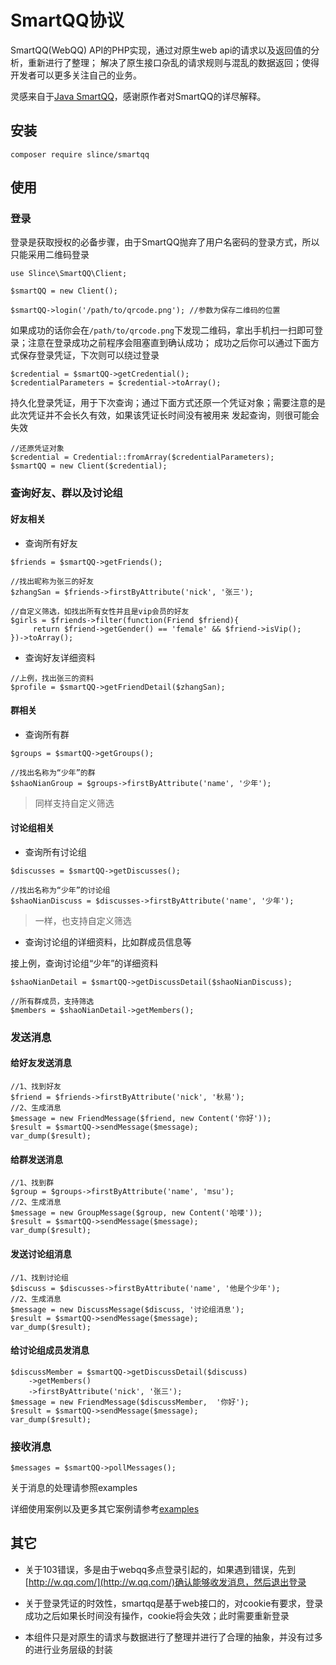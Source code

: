 # SmartQQ协议

SmartQQ(WebQQ) API的PHP实现，通过对原生web api的请求以及返回值的分析，重新进行了整理；
解决了原生接口杂乱的请求规则与混乱的数据返回；使得开发者可以更多关注自己的业务。

灵感来自于[Java SmartQQ](https://github.com/ScienJus/smartqq)，感谢原作者对SmartQQ的详尽解释。

## 安装

```
composer require slince/smartqq
```

## 使用

### 登录
登录是获取授权的必备步骤，由于SmartQQ抛弃了用户名密码的登录方式，所以只能采用二维码登录

```
use Slince\SmartQQ\Client;

$smartQQ = new Client();

$smartQQ->login('/path/to/qrcode.png'); //参数为保存二维码的位置
```
如果成功的话你会在`/path/to/qrcode.png`下发现二维码，拿出手机扫一扫即可登录；注意在登录成功之前程序会阻塞直到确认成功；
成功之后你可以通过下面方式保存登录凭证，下次则可以绕过登录

```
$credential = $smartQQ->getCredential();
$credentialParameters = $credential->toArray();
```
持久化登录凭证，用于下次查询；通过下面方式还原一个凭证对象；需要注意的是此次凭证并不会长久有效，如果该凭证长时间没有被用来
发起查询，则很可能会失效

```
//还原凭证对象
$credential = Credential::fromArray($credentialParameters);
$smartQQ = new Client($credential);
```

### 查询好友、群以及讨论组

#### 好友相关

- 查询所有好友
```
$friends = $smartQQ->getFriends();

//找出昵称为张三的好友
$zhangSan = $friends->firstByAttribute('nick', '张三');

//自定义筛选，如找出所有女性并且是vip会员的好友
$girls = $friends->filter(function(Friend $friend){
     return $friend->getGender() == 'female' && $friend->isVip();
})->toArray();
```

- 查询好友详细资料

```
//上例，找出张三的资料
$profile = $smartQQ->getFriendDetail($zhangSan);
```

#### 群相关

- 查询所有群
```
$groups = $smartQQ->getGroups();

//找出名称为“少年”的群
$shaoNianGroup = $groups->firstByAttribute('name', '少年');
```
> 同样支持自定义筛选

#### 讨论组相关

- 查询所有讨论组
```
$discusses = $smartQQ->getDiscusses();

//找出名称为“少年”的讨论组
$shaoNianDiscuss = $discusses->firstByAttribute('name', '少年');
```
> 一样，也支持自定义筛选

- 查询讨论组的详细资料，比如群成员信息等

接上例，查询讨论组“少年”的详细资料
```
$shaoNianDetail = $smartQQ->getDiscussDetail($shaoNianDiscuss);

//所有群成员，支持筛选
$members = $shaoNianDetail->getMembers();
```

### 发送消息

#### 给好友发送消息

```
//1、找到好友
$friend = $friends->firstByAttribute('nick', '秋易');
//2、生成消息
$message = new FriendMessage($friend, new Content('你好'));
$result = $smartQQ->sendMessage($message);
var_dump($result);
```

#### 给群发送消息
```
//1、找到群
$group = $groups->firstByAttribute('name', 'msu');
//2、生成消息
$message = new GroupMessage($group, new Content('哈喽'));
$result = $smartQQ->sendMessage($message);
var_dump($result);
```

#### 发送讨论组消息
```
//1、找到讨论组
$discuss = $discusses->firstByAttribute('name', '他是个少年');
//2、生成消息
$message = new DiscussMessage($discuss, '讨论组消息');
$result = $smartQQ->sendMessage($message);
var_dump($result);
```

#### 给讨论组成员发消息
```
$discussMember = $smartQQ->getDiscussDetail($discuss)
    ->getMembers()
    ->firstByAttribute('nick', '张三');
$message = new FriendMessage($discussMember,  '你好');
$result = $smartQQ->sendMessage($message);
var_dump($result);
```

### 接收消息

```
$messages = $smartQQ->pollMessages();

```
关于消息的处理请参照examples


详细使用案例以及更多其它案例请参考[examples](./examples)

## 其它

- 关于103错误，多是由于webqq多点登录引起的，如果遇到错误，先到[http://w.qq.com/](http://w.qq.com/)确认能够收发消息，然后退出登录

- 关于登录凭证的时效性，smartqq是基于web接口的，对cookie有要求，登录成功之后如果长时间没有操作，cookie将会失效；此时需要重新登录

- 本组件只是对原生的请求与数据进行了整理并进行了合理的抽象，并没有过多的进行业务层级的封装